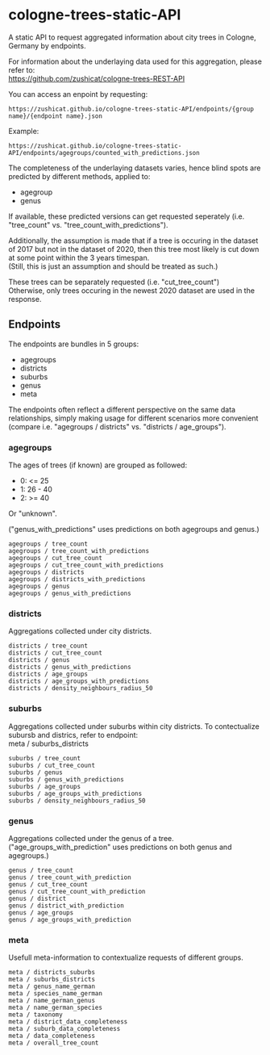 # cologne-trees-static-API
A static API to request aggregated information about city trees in Cologne, Germany by endpoints.

For information about the underlaying data used for this aggregation, please refer to:    
https://github.com/zushicat/cologne-trees-REST-API    


You can access an enpoint by requesting:    
```
https://zushicat.github.io/cologne-trees-static-API/endpoints/{group name}/{endpoint name}.json
```

Example:
```
https://zushicat.github.io/cologne-trees-static-API/endpoints/agegroups/counted_with_predictions.json
```

The completeness of the underlaying datasets varies, hence blind spots are predicted by different methods, applied to:
- agegroup
- genus

If available, these predicted versions can get requested seperately (i.e. "tree_count" vs. "tree_count_with_predictions").    

Additionally, the assumption is made that if a tree is occuring in the dataset of 2017 but not in the dataset of 2020, then this tree most likely is cut down at some point within the 3 years timespan.   
(Still, this is just an assumption and should be treated as such.)    

These trees can be separately requested (i.e. "cut_tree_count")    
Otherwise, only trees occuring in the newest 2020 dataset are used in the response.


## Endpoints
The endpoints are bundles in 5 groups:
- agegroups
- districts
- suburbs
- genus
- meta


The endpoints often reflect a different perspective on the same data relationships, simply making usage for different scenarios more convenient (compare i.e. "agegroups / districts" vs. "districts / age_groups").    


### agegroups
The ages of trees (if known) are grouped as followed:
- 0: <= 25
- 1: 26 - 40
- 2: >= 40

Or "unknown".    

("genus_with_predictions" uses predictions on both agegroups and genus.)    

```
agegroups / tree_count
agegroups / tree_count_with_predictions
agegroups / cut_tree_count
agegroups / cut_tree_count_with_predictions
agegroups / districts
agegroups / districts_with_predictions
agegroups / genus
agegroups / genus_with_predictions
```

### districts
Aggregations collected under city districts.    

```
districts / tree_count
districts / cut_tree_count
districts / genus
districts / genus_with_predictions
districts / age_groups
districts / age_groups_with_predictions
districts / density_neighbours_radius_50
```

### suburbs
Aggregations collected under suburbs within city districts. To contectualize subursb and districs, refer to endpoint:    
meta / suburbs_districts    

```
suburbs / tree_count
suburbs / cut_tree_count
suburbs / genus
suburbs / genus_with_predictions
suburbs / age_groups
suburbs / age_groups_with_predictions
suburbs / density_neighbours_radius_50
```

### genus
Aggregations collected under the genus of a tree. ("age_groups_with_prediction" uses predictions on both genus and agegroups.)    

```
genus / tree_count
genus / tree_count_with_prediction
genus / cut_tree_count
genus / cut_tree_count_with_prediction
genus / district
genus / district_with_prediction
genus / age_groups
genus / age_groups_with_prediction
```

### meta
Usefull meta-information to contextualize requests of different groups.    

```
meta / districts_suburbs
meta / suburbs_districts
meta / genus_name_german
meta / species_name_german
meta / name_german_genus
meta / name_german_species
meta / taxonomy
meta / district_data_completeness
meta / suburb_data_completeness
meta / data_completeness
meta / overall_tree_count
```